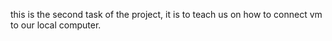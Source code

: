 this is the second task of the project, it is to teach us on how to connect vm to our local computer.
